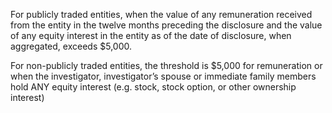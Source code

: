 For publicly traded entities, when the value of any remuneration received from the entity in the twelve months preceding the disclosure and the value of any equity interest in the entity as of the date of disclosure, when aggregated, exceeds $5,000.  

For non-publicly traded entities, the threshold is $5,000 for remuneration or when the investigator, investigator’s spouse or immediate family members hold ANY equity interest (e.g. stock, stock option, or other ownership interest)
